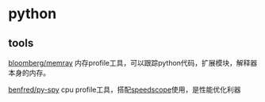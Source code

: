 # python

## tools

[bloomberg/memray](https://github.com/bloomberg/memray) 内存profile工具，可以跟踪python代码，扩展模块，解释器本身的内存。

[benfred/py-spy](https://github.com/benfred/py-spy) cpu profile工具，搭配[speedscope](https://github.com/jlfwong/speedscope)使用，是性能优化利器
